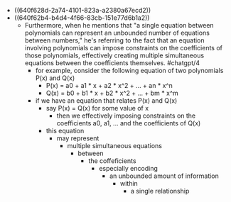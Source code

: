 - ((640f628d-2a74-4101-823a-a2380a67ecd2))
- ((640f62b4-b4d4-4f66-83cb-151e77d6b1a2))
	- Furthermore, when he mentions that "a single equation between polynomials can represent an unbounded number of equations between numbers," he's referring to the fact that an equation involving polynomials can impose constraints on the coefficients of those polynomials, effectively creating multiple simultaneous equations between the coefficients themselves. #chatgpt/4
		- for example, consider the following equation of two polynomials P(x) and Q(x)
			- P(x) = a0 + a1 * x + a2 * x^2 + ... + an * x^n
			- Q(x) = b0 + b1 * x + b2 * x^2 + ... + bm * x^m
		- if we have an equation that relates P(x) and Q(x)
			- say P(x) = Q(x) for some value of x
				- then we effectively imposing constraints on the coefficients a0, a1, ... and the coefficients of Q(x)
			- this equation
				- may represent
					- multiple simultaneous equations
						- between
							- the coffeficients
								- especially encoding
									- an unbounded amount of information
										- within
											- a single relationship